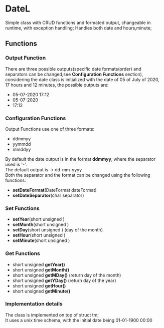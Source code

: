 # DateL 

Simple class with CRUD functions and formated output, changeable in runtime, with exception handling;
Handles both date and hours,minute;

## Functions  

### Output Function
 There are three possible outputs(specific date formats(order) and separators can be changed,see **Configuration Functions** section), considering the date class is initialized with the date of 05 of July of 2020, 17 hours and 12 minutes, the possible outputs are:
 * 05-07-2020 17:12
 * 05-07-2020
 * 17:12

### Configuration Functions
Output Functions use one of three formats:
 * ddmmyy
 * yymmdd
 * mmddyy

By default the date output is in the format **ddmmyy**, where the separator used is '-'.  
The default output is -> dd-mm-yyyy  
Both the separator and the format can be changed using the following functions:  

* **setDateFormat**(DateFormat dateFormat)
* **setDateSeparator**(char separator)


### Set Functions
* **setYear**(short unsigned )
* **setMonth**(short unsigned )
* **setDay**(short unsigned ) (day of the month)
* **setHour**(short unsigned )
* **setMinute**(short unsigned )

### Get Functions
* short unsigned **getYear()**
* short unsigned **getMonth()**
* short unsigned **getMDay()** (return day of the month)
* short unsigned **getYDay()** (return day of the year)
* short unsigned **getHour()**
* short unsigned **getMinute()**


### Implementation details
The class is implemented on top of struct tm;  
It uses a unix time schema, with the initial date being 01-01-1900 00:00

